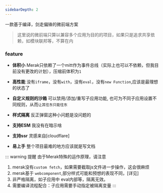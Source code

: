 ```yaml
---
sidebarDepth: 2
---
```

一款基于编译，剑走偏锋的微前端方案
> 这里说的微前端只算以兼容多个应用为目的的项目，如果只是追求共享依赖，如模块联邦等，不算在内

### feature

- **体积小**
Merak只依赖了一个mitt作为事件总线（实际上也可以不依赖，但我目前没有更改的计划），压缩前体积为`1`

- **高性能**
没有`iframe`，没有`with`，没有`eval`，没有`new Function`,应该是最理想的状态了

- **自定义规则的沙箱**
 可以禁用/添加/重写子应用功能, 也可为不同子应用设置不同规则，从而`让其往东只能往东`

- **样式隔离**
反正弹窗这种小问题是没问题的

- **支持ESM**
 我没有在暗示啥

- **支持ssr**
灵感来自[cloudflare]

- **易上手**
整个项目最难的地方应该就是写文档


::: warning 提醒
由于Merak特殊的运作原理，请注意
1. merak没有`custom fetch`，如果需要截取js文件进一步操作，这会很麻烦
2. merak基于 `webcomponent`,部分样式可能和预想的表现不同，[详见]
3. 非严格隔离，如子应用中 eval内部等，隔离无效。
4. 需要编译流程配合：子应用需要手动指定被隔离变量
:::



